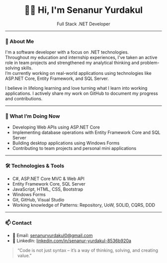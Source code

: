 <h1 align="center">👩‍💻 Hi, I'm Senanur Yurdakul</h1>
<p align="center">Full Stack .NET Developer </p>

---

### 🧩 About Me

I'm a software developer with a focus on .NET technologies.  
Throughout my education and internship experiences, I've taken an active role in team projects and strengthened my analytical thinking and problem-solving skills.  
I’m currently working on real-world applications using technologies like ASP.NET Core, Entity Framework, and SQL Server.

I believe in lifelong learning and love turning what I learn into working applications. I actively share my work on GitHub to document my progress and contributions.

---

### 💼 What I’m Doing Now

- Developing Web APIs using ASP.NET Core  
- Implementing database operations with Entity Framework Core and SQL Server  
- Building desktop applications using Windows Forms  
- Contributing to team projects and personal mini applications

---

### 🛠️ Technologies & Tools

- C#, ASP.NET Core MVC & Web API  
- Entity Framework Core, SQL Server  
- JavaScript, HTML, CSS, Bootstrap  
- Windows Forms  
- Git, GitHub, Visual Studio  
- Working knowledge of Patterns: Repository, UoW, SOLID, CQRS, DDD



---

### 📫 Contact

- 📧 Email: senanuryurdakul0@gmail.com  
- 💼 LinkedIn: [linkedin.com/in/senanur-yurdakul-8536b920a](https://linkedin.com/in/senanur-yurdakul-8536b920a)  



> “Code is not just syntax – it’s a way of thinking, solving, and creating value.”


